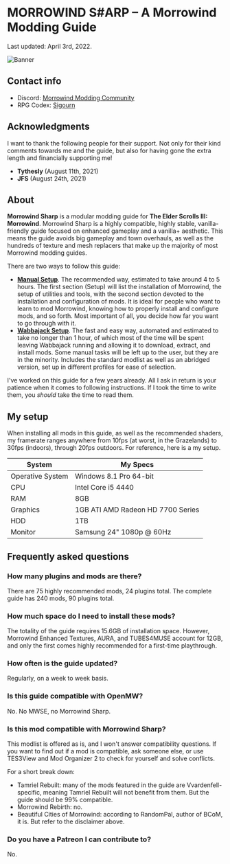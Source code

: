# MORROWIND S#ARP – A Morrowind Modding Guide

Last updated: April 3rd, 2022.

![Banner](https://raw.githubusercontent.com/Sigourn/morrowind-sharp/master/MW%20Banner%20GIT.jpg)

## Contact info

- Discord: [Morrowind Modding Community](https://discord.me/mwmods)
- RPG Codex: [Sigourn](https://rpgcodex.net/forums/index.php?members/sigourn.21476/)

## Acknowledgments

I want to thank the following people for their support. Not only for their kind comments towards me and the guide, but also for having gone the extra length and financially supporting me!

- **Tythesly** (August 11th, 2021)
- **JFS** (August 24th, 2021)

## About

**Morrowind Sharp** is a modular modding guide for **The Elder Scrolls III: Morrowind**. Morrowind Sharp is a highly compatible, highly stable, vanilla-friendly guide focused on enhanced gameplay and a vanilla+ aesthetic. This means the guide avoids big gameplay and town overhauls, as well as the hundreds of texture and mesh replacers that make up the majority of most Morrowind modding guides.

There are two ways to follow this guide:

- [**Manual Setup**](setup.md). The recommended way, estimated to take around 4 to 5 hours. The first section (Setup) will list the installation of Morrowind, the setup of utilities and tools, with the second section devoted to the installation and configuration of mods. It is ideal for people who want to learn to mod Morrowind, knowing how to properly install and configure mods, and so forth. Most important of all, you decide how far you want to go through with it.
- [**Wabbajack Setup**](wjsetup.md). The fast and easy way, automated and estimated to take no longer than 1 hour, of which most of the time will be spent leaving Wabbajack running and allowing it to download, extract, and install mods. Some manual tasks will be left up to the user, but they are in the minority. Includes the standard modlist as well as an abridged version, set up in different profiles for ease of selection.

I've worked on this guide for a few years already. All I ask in return is your patience when it comes to following instructions. If I took the time to write them, you *should* take the time to read them.

## My setup

When installing all mods in this guide, as well as the recommended shaders, my framerate ranges anywhere from 10fps (at worst, in the Grazelands) to 30fps (indoors), through 20fps outdoors. For reference, here is a my setup.

System | My Specs
------------ | -------------
Operative System | Windows 8.1 Pro 64-bit
CPU | Intel Core i5 4440
RAM | 8GB
Graphics | 1GB ATI AMD Radeon HD 7700 Series
HDD | 1TB
Monitor | Samsung 24" 1080p @ 60Hz

## Frequently asked questions

### How many plugins and mods are there?

There are 75 highly recommended mods, 24 plugins total. The complete guide has 240 mods, 90 plugins total.

### How much space do I need to install these mods?

The totality of the guide requires 15.6GB of installation space. However, Morrowind Enhanced Textures, AURA, and TUBES4MUSE account for 12GB, and only the first comes highly recommended for a first-time playthrough.

### How often is the guide updated?

Regularly, on a week to week basis.

### Is this guide compatible with OpenMW?

No. No MWSE, no Morrowind Sharp.

### Is this mod compatible with Morrowind Sharp?

This modlist is offered as is, and I won't answer compatibility questions. If you want to find out if a mod is compatible, ask someone else, or use TES3View and Mod Organizer 2 to check for yourself and solve conflicts.

For a short break down:
- Tamriel Rebuilt: many of the mods featured in the guide are Vvardenfell-specific, meaning Tamriel Rebuilt will not benefit from them. But the guide should be 99% compatible.
- Morrowind Rebirth: no.
- Beautiful Cities of Morrowind: according to RandomPal, author of BCoM, it is. But refer to the disclaimer above.

### Do you have a Patreon I can contribute to?

No.
